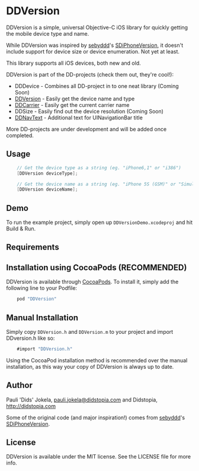 DDVersion
=============

DDVersion is a simple, universal Objective-C iOS library for quickly getting the mobile device type and name.

While DDVersion was inspired by [sebyddd](https://github.com/sebyddd)'s [SDiPhoneVersion](https://github.com/sebyddd/SDiPhoneVersion), it doesn't include support for device size or device enumeration. Not yet at least.

This library supports all iOS devices, both new and old.

DDVersion is part of the DD-projects (check them out, they're cool!):

- DDDevice - Combines all DD-project in to one neat library (Coming Soon)
- [DDVersion](https://github.com/Dids/DDVersion.git) - Easily get the device name and type
- [DDCarrier](https://github.com/Dids/DDCarrier.git) - Easily get the current carrier name
- DDSize - Easily find out the device resolution (Coming Soon)
- [DDNavText](https://github.com/Dids/DDNavText.git) - Additional text for UINavigationBar title

More DD-projects are under development and will be added once completed.

## Usage
```objective-c
	// Get the device type as a string (eg. "iPhone6,1" or "i386")
    [DDVersion deviceType];

    // Get the device name as a string (eg. "iPhone 5S (GSM)" or "Simulator")	
    [DDVersion deviceName];
```

## Demo

To run the example project, simply open up `DDVersionDemo.xcodeproj` and hit Build & Run.

## Requirements

## Installation using CocoaPods (RECOMMENDED)

DDVersion is available through [CocoaPods](http://cocoapods.org). To install
it, simply add the following line to your Podfile:

```ruby
    pod "DDVersion"
```

## Manual Installation

Simply copy `DDVersion.h` and `DDVersion.m` to your project and import DDversion.h like so:
```objective-c
	#import "DDVersion.h"
```

Using the CocoaPod installation method is recommended over the manual installation, as this way your copy of DDVersion is always up to date.

## Author

Pauli 'Dids' Jokela, pauli.jokela@didstopia.com and Didstopia, http://didstopia.com

Some of the original code (and major inspiration!) comes from [sebyddd](https://github.com/sebyddd)'s [SDiPhoneVersion](https://github.com/sebyddd/SDiPhoneVersion).

## License

DDVersion is available under the MIT license. See the LICENSE file for more info.
